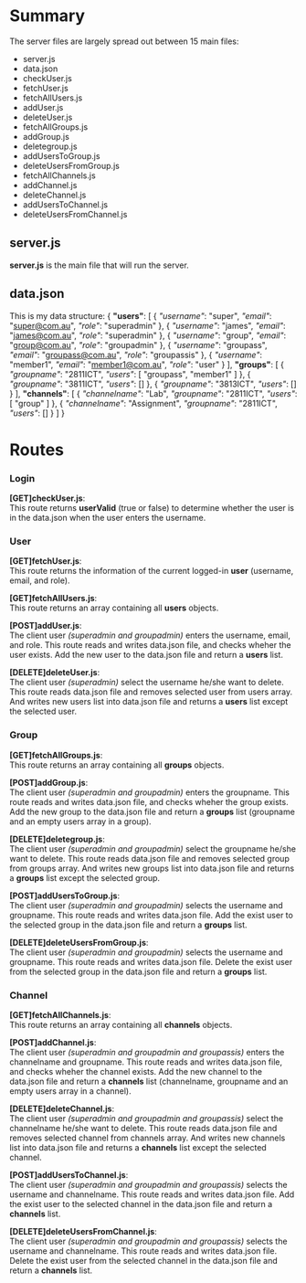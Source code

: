 # Summary
The server files are largely spread out between 15 main files:
* server.js
* data.json
* checkUser.js
* fetchUser.js
* fetchAllUsers.js
* addUser.js
* deleteUser.js
* fetchAllGroups.js
* addGroup.js
* deletegroup.js
* addUsersToGroup.js
* deleteUsersFromGroup.js
* fetchAllChannels.js
* addChannel.js
* deleteChannel.js
* addUsersToChannel.js
* deleteUsersFromChannel.js

## server.js
**server.js** is the main file that will run the server.

## data.json
This is my data structure:
{
    **"users"**: [
        {
            *"username"*: "super",
            *"email"*: "super@com.au",
            *"role"*: "superadmin"
        },
        {
            *"username"*: "james",
            *"email"*: "james@com.au",
            *"role"*: "superadmin"
        },
        {
            *"username"*: "group",
            *"email"*: "group@com.au",
            *"role"*: "groupadmin"
        },
        {
            *"username"*: "groupass",
            *"email"*: "groupass@com.au",
            *"role"*: "groupassis"
        },
        {
            *"username"*: "member1",
            *"email"*: "member1@com.au",
            *"role"*: "user"
        }
    ],
    **"groups"**: [
        {
            *"groupname"*: "2811ICT",
            *"users"*: [
                "groupass",
                "member1"
            ]
        },
        {
            *"groupname"*: "3811ICT",
            *"users"*: []
        },
        {
            *"groupname"*: "3813ICT",
            *"users"*: []
        }
    ],
    **"channels"**: [
        {
            *"channelname"*: "Lab",
            *"groupname"*: "2811ICT",
            *"users"*: [
                "group"
            ]
        },
        {
            *"channelname"*: "Assignment",
            *"groupname"*: "2811ICT",
            *"users"*: []
        }
    ]
}

# Routes

### Login
**[GET]checkUser.js**:<br/>
This route returns **userValid** (true or false) to determine whether the user is in the data.json when the user enters the username.

### User
**[GET]fetchUser.js**:<br/>
This route returns the information of the current logged-in **user** (username, email, and role).

**[GET]fetchAllUsers.js**:<br/>
This route returns an array containing all **users** objects.

**[POST]addUser.js**:<br/>
The client user *(superadmin and groupadmin)* enters the username, email, and role. This route reads and writes data.json file, and checks wheher the user exists. Add the new user to the data.json file and return a **users** list.

**[DELETE]deleteUser.js**:<br/>
The client user *(superadmin)* select the username he/she want to delete. This route reads data.json file and removes selected user from users array. And writes new users list into data.json file and returns a **users** list except the selected user.

### Group
**[GET]fetchAllGroups.js**:<br/>
This route returns an array containing all **groups** objects.

**[POST]addGroup.js**:<br/>
The client user *(superadmin and groupadmin)* enters the groupname. This route reads and writes data.json file, and checks wheher the group exists. Add the new group to the data.json file and return a **groups** list (groupname and an empty users array in a group).

**[DELETE]deletegroup.js**:<br/>
The client user *(superadmin and groupadmin)* select the groupname he/she want to delete. This route reads data.json file and removes selected group from groups array. And writes new groups list into data.json file and returns a **groups** list except the selected group.

**[POST]addUsersToGroup.js**:<br/>
The client user *(superadmin and groupadmin)* selects the username and groupname. This route reads and writes data.json file. Add the exist user to the selected group in the data.json file and return a **groups** list.

**[DELETE]deleteUsersFromGroup.js**:<br/>
The client user *(superadmin and groupadmin)* selects the username and groupname. This route reads and writes data.json file. Delete the exist user from the selected group in the data.json file and return a **groups** list.

### Channel
**[GET]fetchAllChannels.js**:<br/>
This route returns an array containing all **channels** objects.

**[POST]addChannel.js**:<br/>
The client user *(superadmin and groupadmin and groupassis)* enters the channelname and groupname. This route reads and writes data.json file, and checks wheher the channel exists. Add the new channel to the data.json file and return a **channels** list (channelname, groupname and an empty users array in a channel).

**[DELETE]deleteChannel.js**:<br/>
The client user *(superadmin and groupadmin and groupassis)* select the channelname he/she want to delete. This route reads data.json file and removes selected channel from channels array. And writes new channels list into data.json file and returns a **channels** list except the selected channel.

**[POST]addUsersToChannel.js**:<br/>
The client user *(superadmin and groupadmin and groupassis)* selects the username and channelname. This route reads and writes data.json file. Add the exist user to the selected channel in the data.json file and return a **channels** list.

**[DELETE]deleteUsersFromChannel.js**:<br/>
The client user *(superadmin and groupadmin and groupassis)* selects the username and channelname. This route reads and writes data.json file. Delete the exist user from the selected channel in the data.json file and return a **channels** list.